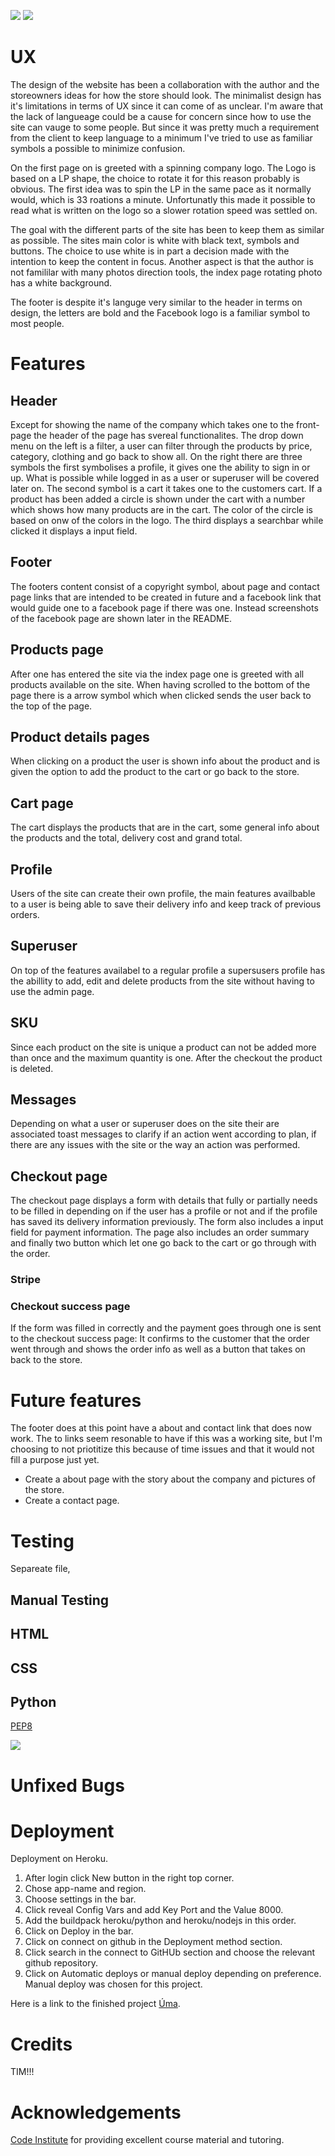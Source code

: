 ![](media/front-page.jpg)
![](media/products.jpg)

# UX 
The design of the website has been a collaboration with the author and the storeowners ideas for how the store should look. The minimalist design has it's limitations in terms of UX since it can come of as unclear. I'm aware that the lack of langueage could be a cause for concern since how to use the site can vauge to some people. But since it was pretty much a requirement from the client to keep language to a minimum I've tried to use as familiar symbols a possible to minimize confusion.

On the first page on is greeted with a spinning company logo. The Logo is based on a LP shape, the choice to rotate it for this reason probably is obvious. The first idea was to spin the LP in the same pace as it normally would, which is 33 roations a minute. Unfortunatly this made it possible to read what is written on the logo so a slower rotation speed was settled on.

The goal with the different parts of the site has been to keep them as similar as possible. 
The sites main color is white with black text, symbols and buttons. The choice to use white is in part a decision made with the intention to keep the content in focus. Another aspect is that the author is not famililar with many photos direction tools, the index page rotating photo has a white background.

The footer is despite it's languge very similar to the header in terms on design, the letters are bold and the Facebook logo is a familiar symbol to most people. 

# Features

## Header

Except for showing the name of the company which takes one to the front-page the header of the page has svereal functionalites. The drop down menu on the left is a filter, a user can filter through the products by price, category, clothing and go back to show all.
On the right there are three symbols the first symbolises a profile, it gives one the ability to sign in or up. What is possible while logged in as a user or superuser will be covered later on. The second symbol is a cart it takes one to the customers cart. If a product has been added a circle is shown under the cart with a number which shows how many products are in the cart. The color of the circle is based on onw of the colors in the logo. The third displays a searchbar while clicked it displays a input field.

## Footer

The footers content consist of a copyright symbol, about page and contact page links that are intended to be created in future and a facebook link that would guide one to a facebook page if there was one. Instead screenshots of the facebook page are shown later in the README.

## Products page

After one has entered the site via the index page one is greeted with all products available on the site. When having scrolled to the bottom of the page there is a arrow symbol which when clicked sends the user back to the top of the page.

## Product details pages

When clicking on a product the user is shown info about the product and is given the option to add the product to the cart or go back to the store.

## Cart page

The cart displays the products that are in the cart, some general info about the products and the total, delivery cost and grand total.

## Profile

Users of the site can create their own profile, the main features availbable to a user is being able to save their delivery info and keep track of previous orders.

## Superuser

On top of the features availabel to a regular profile a supersusers profile has the abillity to add, edit and delete products from the site without having to use the admin page. 

## SKU

Since each product on the site is unique a product can not be added more than once and the maximum quantity is one. After the checkout the product is deleted.

## Messages

Depending on what a user or superuser does on the site their are associated toast messages to clarify if an action went according to plan, if there are any issues with the site or the way an action was performed.

## Checkout page

The checkout page displays a form with details that fully or partially needs to be filled in depending on if the user has a profile or not and if the profile has saved its delivery information previously. The form also includes a input field for payment information. The page also includes an order summary and finally two button which let one go back to the cart or go through with the order.

### Stripe

### Checkout success page

If the form was filled in correctly and the payment goes through one is sent to the checkout success page: It confirms to the customer that the order went through and shows the order info as well as a button that takes on back to the store.

# Future features

The footer does at this point have a about and contact link that does now work. The to links seem resonable to have if this was a working site, but I'm choosing to not priotitize this because of time issues and that it would not fill a purpose just yet.
* Create a about page with the story about the company and pictures of the store.
* Create a contact page.

# Testing

Separeate file,
## Manual Testing

## HTML

## CSS

## Python
[PEP8](http://pep8online.com//)

![](media/)


# Unfixed Bugs


# Deployment
Deployment on Heroku.
1. After login click New button in the right top corner.
2. Chose app-name and region.
3. Choose settings in the bar.
4. Click reveal Config Vars and add Key Port and the Value 8000.
5. Add the buildpack heroku/python and heroku/nodejs in this order.
6. Click on Deploy in the bar.
7. Click on connect on github in the Deployment method section.
8. Click search in the connect to GitHUb section and choose the relevant github repository.
9. Click on Automatic deploys or manual deploy depending on preference. Manual deploy was chosen for this      project.

 Here is a link to the finished project [Úma](https://uma-vintage.herokuapp.com/).

# Credits
TIM!!!


# Acknowledgements 

[Code Institute](https://codeinstitute.net) for providing excellent course material and tutoring.
